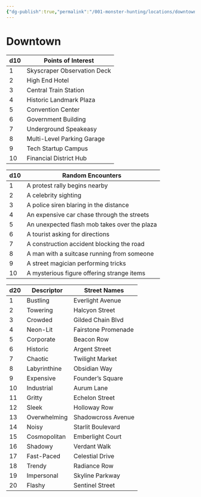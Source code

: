 ```yaml
---
{"dg-publish":true,"permalink":"/001-monster-hunting/locations/downtown/"}
---
```


# Downtown

| d10 | Points of Interest          |
| --- | --------------------------- |
| 1   | Skyscraper Observation Deck |
| 2   | High End Hotel              |
| 3   | Central Train Station       |
| 4   | Historic Landmark Plaza     |
| 5   | Convention Center           |
| 6   | Government Building         |
| 7   | Underground Speakeasy       |
| 8   | Multi-Level Parking Garage  |
| 9   | Tech Startup Campus         |
| 10  | Financial District Hub      |

| d10 | Random Encounters                            |
|-----|----------------------------------------------|
| 1   | A protest rally begins nearby                |
| 2   | A celebrity sighting                         |
| 3   | A police siren blaring in the distance       |
| 4   | An expensive car chase through the streets   |
| 5   | An unexpected flash mob takes over the plaza |
| 6   | A tourist asking for directions              |
| 7   | A construction accident blocking the road    |
| 8   | A man with a suitcase running from someone   |
| 9   | A street magician performing tricks          |
| 10  | A mysterious figure offering strange items   |


| d20 | Descriptor   | Street Names        |
| --- | ------------ | ------------------- |
| 1   | Bustling     | Everlight Avenue    |
| 2   | Towering     | Halcyon Street      |
| 3   | Crowded      | Gilded Chain Blvd   |
| 4   | Neon-Lit     | Fairstone Promenade |
| 5   | Corporate    | Beacon Row          |
| 6   | Historic     | Argent Street       |
| 7   | Chaotic      | Twilight Market     |
| 8   | Labyrinthine | Obsidian Way        |
| 9   | Expensive    | Founder’s Square    |
| 10  | Industrial   | Aurum Lane          |
| 11  | Gritty       | Echelon Street      |
| 12  | Sleek        | Holloway Row        |
| 13  | Overwhelming | Shadowcross Avenue  |
| 14  | Noisy        | Starlit Boulevard   |
| 15  | Cosmopolitan | Emberlight Court    |
| 16  | Shadowy      | Verdant Walk        |
| 17  | Fast-Paced   | Celestial Drive     |
| 18  | Trendy       | Radiance Row        |
| 19  | Impersonal   | Skyline Parkway     |
| 20  | Flashy       | Sentinel Street     |

